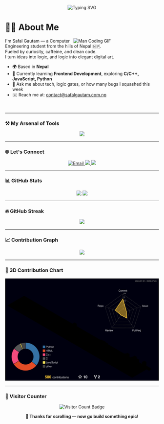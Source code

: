 <!-- Profile Banner -->
<p align="center">
  <img src="https://readme-typing-svg.demolab.com?font=Fira+Code&size=24&pause=1000&color=58A6FF&center=true&vCenter=true&width=435&lines=Hey!+I'm+Safal+Gautam+%F0%9F%91%8B;" alt="Typing SVG" />
</p>

<!-- About Me -->
# 👨‍💻 About Me

<img src="https://media.giphy.com/media/qgQUggAC3Pfv687qPC/giphy.gif" width="280" align="right" alt="Man Coding GIF" />

I'm Safal Gautam — a Computer Engineering student from the hills of Nepal 🇳🇵.  
Fueled by curiosity, caffeine, and clean code.  
I turn ideas into logic, and logic into elegant digital art.

- 🌍 Based in **Nepal**
- 🧠 Currently learning **Frontend Development**, exploring **C/C++, JavaScript, Python**
- 💬 Ask me about tech, logic gates, or how many bugs I squashed this week
- ✉️ Reach me at: [contact@safalgautam.com.np](mailto:contact@safalgautam.com.np)

<br clear="right"/>

---

### ⚒️ My Arsenal of Tools

<p align="center">
  <a href="https://skillicons.dev/icons?i=html,css,js,python,c,cpp,git,github,vscode,figma,linux">
    <img src="https://skillicons.dev/icons?i=html,css,js,python,c,cpp,git,github,vscode,figma,linux,ubuntu,arch" />
  </a>
</p>

---

### 🌐 Let's Connect

<p align="center">
  <a href="mailto:contact@safalgautam.com.np">
    <img src="https://skillicons.dev/icons?i=gmail" alt="Email" />
  </a>
  <a href="https://github.com/safal-gautamm">
    <img src="https://skillicons.dev/icons?i=github" />
  </a>
  <a href="https://www.linkedin.com/in/safal-gautamm/">
    <img src="https://skillicons.dev/icons?i=linkedin" />
  </a>
</p>

---

### 📊 GitHub Stats

<p align="center">
  <img src="https://github-readme-stats.vercel.app/api?username=safal-gautamm&show_icons=true&theme=algolia&count_private=true" height="180em"/>
  <img src="https://github-readme-stats.vercel.app/api/top-langs/?username=safal-gautamm&layout=compact&theme=algolia&langs_count=8" height="180em"/>
</p>

---

### 🔥 GitHub Streak

<p align="center">
  <img src="https://streak-stats.demolab.com?user=safal-gautamm&theme=algolia&hide_border=true" />
</p>

---

### 📈 Contribution Graph

<p align="center">
  <a href="https://github-readme-activity-graph.vercel.app/graph/?username=safal-gautamm&bg_color=1F222E&color=58A6FF&line=3ABEFF&point=FFFFFF&hide_border=true">
    <img src="https://github-readme-activity-graph.vercel.app/graph/?username=safal-gautamm&bg_color=1F222E&color=58A6FF&line=3ABEFF&point=FFFFFF&hide_border=true" target="_blank"/>
  </a>
</p>

---

### 🧊 3D Contribution Chart

<p align="center">
  <img src="./profile-3d-contrib/profile-night-rainbow.svg" alt="3D Contribution Graph" target="_blank"/>
</p>

---

### 🧭 Visitor Counter

<p align="center">
  <img src="https://komarev.com/ghpvc/?username=safal-gautamm&style=flat-square&color=58a6ff" alt="Visitor Count Badge"/>
</p>

<p align="center"><b>🚀 Thanks for scrolling — now go build something epic!</b></p>
